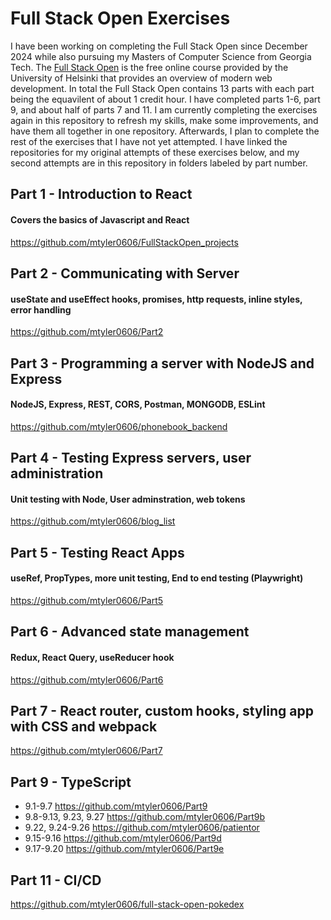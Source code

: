 # Full Stack Open Exercises
I have been working on completing the Full Stack Open since December 2024 while also pursuing my Masters of Computer Science from Georgia Tech. The [Full Stack Open](https://fullstackopen.com/en/) is the free online course provided by the University of Helsinki that provides an overview of modern web development. In total the Full Stack Open contains 13 parts with each part being the equavilent of about 1 credit hour. I have completed parts 1-6, part 9, and about half of parts 7 and 11. I am currently completing the exercises again in this repository to refresh my skills, make some improvements, and have them all together in one repository. Afterwards, I plan to complete the rest of the exercises that I have not yet attempted.  I have linked the repositories for my original attempts of these exercises below, and my second attempts are in this repository in folders labeled by part number. 

## Part 1 - Introduction to React
#### Covers the basics of Javascript and React
https://github.com/mtyler0606/FullStackOpen_projects

## Part 2 - Communicating with Server
#### useState and useEffect hooks, promises, http requests, inline styles, error handling
 https://github.com/mtyler0606/Part2
## Part 3 - Programming a server with NodeJS and Express
#### NodeJS, Express, REST, CORS, Postman, MONGODB, ESLint
https://github.com/mtyler0606/phonebook_backend
## Part 4 - Testing Express servers, user administration
#### Unit testing with Node, User adminstration, web tokens
 https://github.com/mtyler0606/blog_list
## Part 5 - Testing React Apps
#### useRef, PropTypes, more unit testing, End to end testing (Playwright)
https://github.com/mtyler0606/Part5
## Part 6 - Advanced state management
#### Redux, React Query, useReducer hook
https://github.com/mtyler0606/Part6
## Part 7 - React router, custom hooks, styling app with CSS and webpack
https://github.com/mtyler0606/Part7
## Part 9 - TypeScript
- 9.1-9.7
https://github.com/mtyler0606/Part9
- 9.8-9.13, 9.23, 9.27
https://github.com/mtyler0606/Part9b
- 9.22, 9.24-9.26
https://github.com/mtyler0606/patientor
- 9.15-9.16
https://github.com/mtyler0606/Part9d
- 9.17-9.20
https://github.com/mtyler0606/Part9e
## Part 11 - CI/CD
https://github.com/mtyler0606/full-stack-open-pokedex